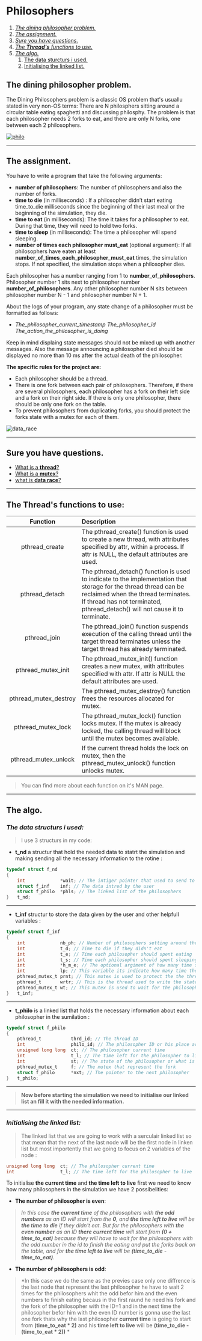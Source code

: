# **Philosophers**

1. [*The dining philosopher problem.*](#the-dining-philosopher-problem)
1. [*The assignment.*](#the-assignment)
1. [*Sure you have questions.*](#sure-you-have-questions)
1. [*The **Thread's** functions to use.*](#the-threads-functions-to-use)
1. [*The algo.*](#the-algo)
    1. [The data sturcturs i used.](#the-data-structurs-i-used)
    1. [Initialising the linked list.](#initialising-the-linked-list)

## **The dining philosopher problem.**

The Dining Philosophers problem is a classic OS problem that's usuallu stated in very non-OS terms: There are N philosphers sitting around a circular table eating spaghetti and discussing philosphy. The problem is that each philosopher needs 2 forks to eat, and there are only N forks, one between each 2 philosophers.

[ ![philo](./philo_dinning.png)](https://www.javatpoint.com/os-dining-philosophers-problem)

---

## **The assignment.**

You have to write a program that take the following arguments:

- **number of philosophers**: The number of philosophers and also the number of forks.
- **time to die** (in milliseconds) : If a philosopher didn’t start eating time_to_die
milliseconds since the beginning of their last meal or the beginning of the simulation, they die.
- **time to eat** (in milliseconds): The time it takes for a philosopher to eat.
During that time, they will need to hold two forks.
- **time to sleep** (in milliseconds): The time a philosopher will spend sleeping.
- **number of times each philosopher must_eat** (optional argument): If all
philosophers have eaten at least **number_of_times_each_philosopher_must_eat**
times, the simulation stops. If not specified, the simulation stops when a
philosopher dies.

Each philosopher has a number ranging from 1 to **number_of_philosophers**. Philosopher number 1 sits next to philosopher number **number_of_philosophers**.
Any other philosopher number N sits between philosopher number N - 1 and philosopher number N + 1.

About the logs of your program, any state change of a philosopher must be formatted as follows:

- *The_philosopher_current_timestamp*   *The_philosopher_id*   *The_action_the_philosopher_is_doing* 

Keep in mind displaing state messages should not be mixed up with another messages. Also the message announcing a philosopher died should be displayed no more than 10 ms
after the actual death of the philosopher.

**The specific rules for the project are:**

- Each philosopher should be a thread.
- There is one fork between each pair of philosophers. Therefore, if there are several
philosophers, each philosopher has a fork on their left side and a fork on their right
side. If there is only one philosopher, there should be only one fork on the table.
- To prevent philosophers from duplicating forks, you should protect the forks state
with a mutex for each of them.

![data_race](./data_race.png)


---

## **Sure you have questions.**

- [What is a **thread**?](https://www.geeksforgeeks.org/thread-in-operating-system/)
- [What is a **mutex**?](https://www.geeksforgeeks.org/mutex-lock-for-linux-thread-synchronization/)
- [what is **data race**?](https://www.mathworks.com/products/polyspace/static-analysis-notes/what-data-races-how-avoid-during-software-development.html#:~:text=Data%20races%20are%20a%20common,to%20undefined%20or%20unpredictable%20behavior.)

---

## **The Thread's functions to use:**

| Function | Description |
| :-----: | :-------- |
| pthread_create | The pthread_create() function is used to create a new thread, with attributes specified by attr, within a process.  If attr is NULL, the default attributes are used. |
| pthread_detach | The pthread_detach() function is used to indicate to the implementation that storage for the thread thread can be reclaimed when the thread terminates. If thread has not terminated, pthread_detach() will not cause it to terminate. |
| pthread_join | The pthread_join() function suspends execution of the calling thread until the target thread terminates unless the target thread has already terminated. |
| pthread_mutex_init | The pthread_mutex_init() function creates a new mutex, with attributes specified with attr.  If attr is NULL the default attributes are used. |
| pthread_mutex_destroy | The pthread_mutex_destroy() function frees the resources allocated for mutex.|
| pthread_mutex_lock | The pthread_mutex_lock() function locks mutex.  If the mutex is already locked, the calling thread will block until the mutex becomes available. |
| pthread_mutex_unlock | If the current thread holds the lock on mutex, then the pthread_mutex_unlock() function unlocks mutex.|

> You can find more about each function on it's MAN page.
***

## **The algo.**

### *The data structurs i used:*

> I use 3 structurs in my code:

- **t_nd** a structur that hold the needed data to statrt the simulation and making sending all the necessary information to the rotine :
``` c
typedef struct f_nd
{
	int				*wait; // The intiger pointer that used to send to pthread_join() function to store the rotine return value
	struct f_inf	inf; // The data intred by the user
	struct f_philo	*phls; // The linked list of the philosophers
}	t_nd;
```
---
- **t_inf** structur to store the data given by the user and other helpfull variables :
``` c
typedef struct f_inf
{
	int				nb_ph; // Number of philosophers setting around the table
	int				t_d; // Time to die if they didn't eat
	int				t_e; // Time each philosopher should spent eating
	int				t_s; // Time each philosopher should spent sleeping
	int				*h_m_e; // The optional argiment of how many time should each philosopher eat
	int				lp; // This variable its indicate how many time the simulation had looped
	pthread_mutex_t	prnt; // This mutex is used to protect the the thread writing the state of the philosopher
	pthread_t		wrtr; // This is the thread used to write the state of the philosopher
	pthread_mutex_t	wt; // This mutex is used to wait for the philosopher who is writing what he is doing
}	t_inf;
```
---
- **t_philo** is a linked list that holds the necessary information about each philosopher in the sumilation :
``` c
typedef struct f_philo
{
	pthread_t			thrd_id; // The thread ID
	int					philo_id; // The philosopher ID or his place around the table
	unsigned long long	ct; // The philosopher current time
	int					t_l; // The time left for the philosopher to live
	int					st; // The state of the philosopher or what is he doing on the current time
	pthread_mutex_t		f; // The mutex that represent the fork
	struct f_philo		*nxt; // The pointer to the next philosopher
}	t_philo;
```
---
> **Now before starting the simulation we need to initialise our linked list an fill it with the needed information.**

---

### *Initialising the linked list:*
> The linked list that we are going to work with a serculair linked list so that mean that the next of the last node will be the first node in linken list but most importently that we going to focus on 2 variables of the node :
```c
unsigned long long	ct; // The philosopher current time
int					t_l; // The time left for the philosopher to live
```
To initialise **the current time** and **the time left to live** first we need to know how many philosophers in the simulation we have 2 possibelities:
- **The number of philosopher is even**:
> *In this case **the current time** of the philosophers with **the odd numbers** as an ID will start from the **0**, and **the time left to live** will be **the time to die** if they didn't eat. But for the philosophers with **the even number** as an ID **there current time** will start from **(0 + time_to_eat)** because they will have to wait for the philosophers with the odd number in the id to finish the eating and put the forks back on the table, and for **the time left to live** will be **(time_to_die** - **time_to_eat)**.*
- **The number of philosophers is odd**:
> *In this case we do the same as the previes case only one diffrence is the last node that represent the last philosopher he have to wait 2 times for the philosophers whit the odd befor him and the even numbers to finish eating becaus in the first raund he need his fork and the fork of the philosopher with the ID=1 and in the next time the philosopher befor him with the even ID number is gonna use the last one fork thats why the last philosopher **current time** is going to start from **(time_to_eat * 2)** and his **time left to live** will be **(time_to_die - (time_to_eat * 2))** * 

